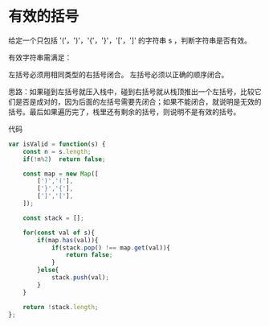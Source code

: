 # 有效的括号

给定一个只包括 '('，')'，'{'，'}'，'['，']' 的字符串 s ，判断字符串是否有效。

有效字符串需满足：

左括号必须用相同类型的右括号闭合。
左括号必须以正确的顺序闭合。

思路：如果碰到左括号就压入栈中，碰到右括号就从栈顶推出一个左括号，比较它们是否是成对的，因为后面的左括号需要先闭合；如果不能闭合，就说明是无效的括号。最后如果遍历完了，栈里还有剩余的括号，则说明不是有效的括号。

代码

```js
var isValid = function(s) {
    const n = s.length;
    if(!n%2)  return false;

    const map = new Map([
        [')','('],
        ['}','{'],
        [']','['],
    ]);

    const stack = [];

    for(const val of s){
        if(map.has(val)){
            if(stack.pop() !== map.get(val)){
                return false;
            }
        }else{
            stack.push(val);
        }
    }

    return !stack.length;
};
```